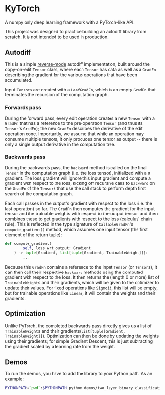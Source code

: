 # KyTorch

A numpy only deep learning framework with a PyTorch-like API.

This project was designed to practice building an autodiff library from scratch. It is not intended to be used in production.

## Autodiff

This is a simple [reverse-mode](https://en.wikipedia.org/wiki/Automatic_differentiation#Forward_and_reverse_accumulation) autodiff implementation, built around the copy-on-edit `Tensor` class, where each `Tensor` has data as well as a `GradFn` describing the gradient for the various operations that have been accumulated.

Input `Tensor`s are created with a `LeafGradFn`, which is an empty `GradFn` that terminates the recursion of the computation graph.

### Forwards pass

During the forward pass, every edit operation creates a new `Tensor` with a `GradFn` that has a reference to the pre-operation `Tensor` (and thus its `Tensor`'s `GradFn`); the new `GradFn` describes the derivative of the edit operation done. Importantly, we assume that while an operation may consume multiple tensors, it only produces one tensor as output -- there is only a single output derivative in the computation tree.

### Backwards pass

During the backwards pass, the `backward` method is called on the final `Tensor` in the computation graph (i.e. the loss tensor), initialized with a `0` gradient. The loss gradient will ignore this input gradient and compute a gradient with respect to the loss, kicking off recursive calls to `backward` on the `GradFn` of the `Tensor`s that use the call stack to perform depth first search of the computation graph.

Each call passes in the output's gradient with respect to the loss (i.e. the last operation) so far. The `GradFn` then computes the gradient for the input tensor and the trainable weights with respect to the output tensor, and then combines these to get gradients with respect to the loss (calculus' chain rule). This is reflected in the type signature of `CallableGradFn`'s `compute_gradient()` method, which assumes one input tensor (the first element of the return tuple):

```python
def compute_gradient(
        self, loss_wrt_output: Gradient
    ) -> tuple[Gradient, list[tuple[Gradient, TrainableWeight]]]:
        ...
```

Because this `GradFn` contains a reference to the input `Tensor` (or `Tensor`s), it can then call their respective `backward` methods using the computed gradient with respect to the loss. It then returns the (length 0 or more) list of `TrainableWeight`s and their gradients, which will be given to the optimizer to update their values. For fixed operations like `Sigmoid`, this list will be empty, but for trainable operations like `Linear`, it will contain the weights and their gradients.

## Optimization

Unlike PyTorch, the completed backwards pass directly gives us a list of `TrainableWeight`s and their gradients(`list[tuple[Gradient, TrainableWeight]]`). Optimization can then be done by updating the weights using their gradients; for simple Gradient Descent, this is just subtracting the gradient scaled by a learning rate from the weight.

## Demos

To run the demos, you have to add the library to your Python path. As an example:

```bash
PYTHONPATH=`pwd`:$PYTHONPATH python demos/two_layer_binary_classification.py 
```
